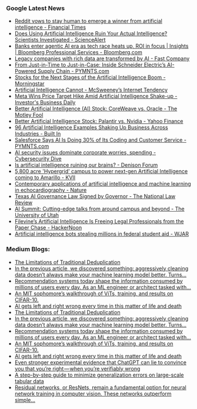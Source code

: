 ### Google Latest News
<!-- GOOGLE-NEWS-CONTENT:START -->

- [Reddit vows to stay human to emerge a winner from artificial intelligence - Financial Times](https://news.google.com/rss/articles/CBMicEFVX3lxTE1pQWJtVUxxUktMa1hCT2xsOXhueUlzVmppcVh6SktPUjBLWTB1VUV0R19OLW00VC13THJPbjUtM3BWTVlTR3JWUVl3VlpZelZUZlgxaTdMV2RFMUZTTm14LWw5MkJCcFRlcWVEbDVfWmI?oc=5)
- [Does Using Artificial Intelligence Ruin Your Actual Intelligence? Scientists Investigated - ScienceAlert](https://news.google.com/rss/articles/CBMiuAFBVV95cUxORDE0OFBuYm9pM0c1TDJsa1pBN2kydXNmZTc2bExjSDBqTGhmd2owWk1weWtsRS1WUGlWZVlEQmVMcHI0Y2pFbHVhYW1kQUhLUHZIR3h3aUtuTHdpVzZIMXhkWkh4UzhFWHk4cThKRDV4S3Z2algwZ3pzd1JMTVdKZ2p4RUtUc0NGNEExNkJyUm1UeC1MUzJmVVM5MDZOak5BYjR3OHVIS01yRVNPaU9jbFF1QkJBYlBy?oc=5)
- [Banks enter agentic AI era as tech race heats up, ROI in focus | Insights | Bloomberg Professional Services - Bloomberg.com](https://news.google.com/rss/articles/CBMizwFBVV95cUxPZ2pkOUpCZnZ2RmMweC1pQVNwLXNFbzk2S1dabXN1a0lCNEdxWS1ES3I3a0pDOW84UHZselV1NnBEREROTjBDREhWMVludXVaRVdTM05MUXhOR2lhU1NOdTc3ei1hMnlPcjFsU1ZZeDBYQkQtbjZMR0ZQeXBONTQ4MHJscGVycUlCbkZOUzQ3Mk1valVrRGE5ZXExdjY2dllfSVFhTnZjeDN5Q014c3pDWFFvZUFEODZFUkk2NkNFcFVmdnk5R3RQRlc2MHdCZlE?oc=5)
- [Legacy companies with rich data are transformed by AI - Fast Company](https://news.google.com/rss/articles/CBMilAFBVV95cUxQbWtvSlA2anZnZkN1UVJEdHp3aGtMcThXRGEwRGZoTnRIN1RZeFdoQjZXQnRCLThVclZQV1N3Uk9EYVNPcEFfWWFwYnRzNTNRVkZ0Wld1cURtVzZzLVFHTGtwbHBRSzRLNEM4UzdtTjBsclNBNXQwb0NockZWaG9GZjUtdHR2MGhCaXdvcXpnY2lqVGZT?oc=5)
- [From Just-in-Time to Just-in-Case: Inside Schneider Electric’s AI-Powered Supply Chain - PYMNTS.com](https://news.google.com/rss/articles/CBMi1gFBVV95cUxQX05UOC1BZWFqOWdnNlRNNDFpVUFYbzV0U2pPd2hJd0RRaXpsZjV6dVJKWjVzRUpkSVVPaTJlaHRUMVRoZHdUUXNMWEl6SWJKY18xQlhEZFdmSTVPMC1mWmk5V0E4SHUzLXJtOGxVc09YbzF2R0NmMldCWmRfd2FIWGxxVmNmZEIzVnBnbTdtNlFPTzMyeWdhaXN5dV9HSHh6bS1UbmJNM3J0akluTFg2OHJ4TjFhT3J6TENTYThGTEllUEpraHV5UnRqSDY2QmpsZnN0YkdB?oc=5)
- [Stocks for the Next Stages of the Artificial Intelligence Boom - Morningstar](https://news.google.com/rss/articles/CBMiigFBVV95cUxQOFZLS0VQMXVBQk52bktxSU1LbzBWLVRwc0FlNkNfcWRPT0w5TE1tcTFPaTBsVUUwRmR1WUItQ3F5dWdHbzRxZnd0M0tUYlozcGNuSXhPOFBfeVAzMzJQbHJVbVlCMzRxQmFxZWRxOVhFOGlocHlCalpnSVFBUWFId0NQVXp3eG1LSXc?oc=5)
- [Artificial Intelligence Cannot - McSweeney’s Internet Tendency](https://news.google.com/rss/articles/CBMidEFVX3lxTE8tbjl2c3J4aUtCdk5ZV3BwdTRGVmR0bVZ5bHRULTlTVS1pMkc4eUhiQ1JUa1o3WmotQkpQdHdlcmlJYkdvM1pOVWhJdEVjM3FqLTBENkxpTTFnVHZCMGxQTy1ILUtxUkRHSTJjRktzMjdnOWh0?oc=5)
- [Meta Wins Price Target Hike Amid Artificial Intelligence Shake-up - Investor's Business Daily](https://news.google.com/rss/articles/CBMilwFBVV95cUxOR3Bpc29vOTdGWTI4QXAwLU9GMDN0MzQ1bHdjekltQ00tUkxtYXdTNFE4MHFRMC1kMmFIRE0tN3dTQzNVd08wSzM2eTZSYjNFWVdrRmdqaDVuLWI2dVkzTTdockRPaWlkckVud081Q3dMUFRNdktENC1HNFRMZmp5eVhEeEJkVHV4NjZUZ2ZUY2ZzdVZ2RXVV?oc=5)
- [Better Artificial Intelligence (AI) Stock: CoreWeave vs. Oracle - The Motley Fool](https://news.google.com/rss/articles/CBMilwFBVV95cUxNM1Z4VkZTU29zczE4cUZ2ZGVJX1VDYmhMa3RKcWg3S3h4ME5ZRllmV2xJZnVlMXVkZEI3azlJeThOdkZjX3FycXYyU3FvdktIRTRNdE9ld0c0WUg2RUhoQmhTUDJPcGpTbzg0UzQyaUs5UzRBb0taQk55WU9lUFZvbXR1NFZab3B6TjVid1ZnVHE3WVdoRXJJ?oc=5)
- [Better Artificial Intelligence Stock: Palantir vs. Nvidia - Yahoo Finance](https://news.google.com/rss/articles/CBMilgFBVV95cUxQVS1HT1Z3dkxGc1RwdDh6RWFGTU5na1g2Z0dpbm80dV9NTF9hRl9peHg3TWZoRHRSX0ZOUzNPWThiOWpWSUtEalNWUE5FSmxnMUxGdUtIamFrSnRvZXV6Z0xmTFZTa1pwVTFlb21Gd0NScWhVMTdYLVl5dGx3TVNwakVETWpDdWRWUU9yQ0dRVzZqc0Zza2c?oc=5)
- [96 Artificial Intelligence Examples Shaking Up Business Across Industries - Built In](https://news.google.com/rss/articles/CBMidkFVX3lxTE96MFFCVHBtUTB4VFh1bnpTMDhFNUREb3VrU0xHTnFxY005b3pvbUlGNFUtRmQ5T2c0X29VbmYyTTlDVWExSzltaWNRV2ZZQTVUTmtqdm00OG1pR2VUOUx4R3RmY1ZrZWs5eWlIc0NNZEFEMkNkNmc?oc=5)
- [Salesforce Says AI Is Doing 30% of Its Coding and Customer Service - PYMNTS.com](https://news.google.com/rss/articles/CBMiuwFBVV95cUxOMHpXWkNraDVsY1BQS0RlNTlDeGp0Ul90MHVDT04zYlUyNS1yTFZ5MDZjRkFKWFh6Wjl3aWhIZGxyX00xNEFCdlJpenZoNGFodmt5eFNRWE1fbVhtRTFrMjQ1TmxYLW42U0pkS29feVptNklGMFRUckNUTXZsRHNKc1NIU0pYYXJudm9WeXZjcDV5aVVsaUUyYjlfc0dXczZmNFFxUHo5T0Z5Z05NY21YcFhYdnFZdUpiaVNv?oc=5)
- [AI security issues dominate corporate worries, spending - Cybersecurity Dive](https://news.google.com/rss/articles/CBMinAFBVV95cUxNekFpMmlrdW5veGNjdlRNeEFIcmNHSTRHeVJlemVKaXZ3Y2Fac1V2X1E4bENuMG1uSmhXbXViTk5jdnNCeXdrOWNEVHR2aDdkb2JiNm5nbUFXY0dwNkVLMjBkZ2h4Nl84bF8xVHpJN2pJaHdPeWJMazAxdWtqZ21jbm9jVkhXSTFCaHV4c0pkS05ZNWNETTB5VUctQzQ?oc=5)
- [Is artificial intelligence ruining our brains? - Denison Forum](https://news.google.com/rss/articles/CBMirgFBVV95cUxOWjBqdnpsY090dDhiWko4MXZrOFp2TnI0UU1OQlRaOGlnc0hxbzJuQkctR3ZIN2ZhbVZSRmQ4OEhUVC1CYnJRYVJXRzhPdnFGY2xTX0lra3g1eWlXUmR0YWNoVHlZZlprcFFKZkQ1MEVOMzZ1eXk0Q3V4bV9jdk9VQTNNT1JOR1JLM3d0OFd0RE1zeXJzTmN5LXBnaGhrZk5FSWFiTEt6M1E5bF9xMmc?oc=5)
- [5,800 acre 'Hypergrid' campus to power next-gen Artificial Intelligence coming to Amarillo - KVII](https://news.google.com/rss/articles/CBMixgJBVV95cUxPbzMzSUJCb3pLaDdoZExqd1hab1RzWVdyeDRObWpKQ2RybG44U3pSU1IxdlhEX1pyd1BzSEJuUFRiZ0Y4dE43LUtMOW5SZHV6aVhRNndZY0dEamxucmkyNUZ3Y1RnQ1kzVDRPQlB4RmlBWWYzY2dOWGplMHg3dWg5QXpuQkVRaXNDVnI2RTF4dmUzQ1dXdzcwTW91OWp4bHcxckVuNG1kRm9sRnBER2RZZE5ELURUOUpKN1hVVjFaUnBjb0d5cVFEcUxZR19oQU1YdUlZbEtaSVB4VEZNejgtem1jOGZxc3hBajlLRUNER3puVmI3RXNWeWItbVNvU3NsTnRGQXJndm5CblRyaVJOMTQ4QnEyS01CQWhHdWJTSXpYRnRVYWdURkZMYXJyTkNvYnBWVDNMdU9PMVNIMFdIRWItYVhsZw?oc=5)
- [Contemporary applications of artificial intelligence and machine learning in echocardiography - Nature](https://news.google.com/rss/articles/CBMiX0FVX3lxTFA1RWd6TkxaU2g3UnpuYmk3bGQ5b3NTZGZjSTN2ZmExNEhMS0xSeXdvWUcweGUwSUdodEcteExmQmNiYm5NV1NPdkdrSUZUM2Z3NjRIT2h5UF9ZUUNXYVlj?oc=5)
- [Texas AI Governance Law Signed by Governor - The National Law Review](https://news.google.com/rss/articles/CBMifEFVX3lxTE94M0NUSmlSSlNZQXZ0OUZfS3V4NGhMeENQN29JUm5lU0FvakVBMjI5WXQ5Z1pQWjRsam9sRWdTZFRKLXptWGg5Tnk5dTBvZjAyVTZLOW1XX2VhZkJRVWVDR3lwUWZybnp5SnBMZ2hVYmtjMXpXZ3IzY0NPZVjSAYIBQVVfeXFMTnppSnE2VkFwMWJrMHJhbjlYWG55YU1fZ0JJR19WZzI3T2ZwbG5PUU14TVhCNTdsTjBTUmYyYkplajVpQ3pPVVBERHNkUWhLUlAyd3dHNURQSHdsMUc0Y3JjdE5KZEd5MVpOcFhNd09hTkE0c2lnRy0zLVBYcGI0d0xzQQ?oc=5)
- [AI Summit: Cutting-edge talks from around campus and beyond - The University of Utah](https://news.google.com/rss/articles/CBMilAFBVV95cUxOUURMb2FFR1dPREVBZnBoaGxpY01WVEJSUC0zUUJCWDFiRnJkcG93ZkUzbEFXY3BwWlVxZFZyWnJhRGJSdG5HNFZGcUJmTndGTzVJdlZPYTVaUlpWYWw4M1pRelUyemZoRml1NE5QTG5tOWZlOUw4Nk9PNlVaQ1ludEJKZGhuODFGdkdsZVQ2V01Xa1pS?oc=5)
- [Filevine’s Artificial Intelligence Is Freeing Legal Professionals from the Paper Chase - HackerNoon](https://news.google.com/rss/articles/CBMiuwFBVV95cUxPTEVBMWk2NTVaSnJoNkk3d1RUOURLLTJVUnJiZ0FKTFdUU2xkbjg4bVM4RjNMNnJmRGc5eGZOYi1XX1dLa1pUZEVYTXFwbzZDaEVvQ1BOVEl0YTBTMWQtdmI4MlI0WUMxbE9iT29BMlZqeFl5ZEQzWm5wajBBMUcwX2p2enRMc0o0MURyQU9lQkFDU2pRelh2b1N0c3kydjdaLVdwNFVoTXUwZGZQS0x0MVFXZjN0UGhDbnNV?oc=5)
- [Artificial intelligence bots stealing millions in federal student aid - WJAR](https://news.google.com/rss/articles/CBMimgFBVV95cUxOSzd2d3QyQTkxVzZEVGdNZm0xS0Itbmw1cTNDYjRyTkJndDhQRzJnWUhKZ2ZkVFc1dXpUOGt2SUhXYjktYUJGLUxDb3VnUWxXc2xQVUllMFZWMkVwbUxlSkE1Wms4TE5FeUdsMmowR1NaclVPbWtDVnVKN1lMYjFXeWczUkpVTHJxSC1hOWgxX0N1ZU9QNWhibExR?oc=5)<!-- GOOGLE-NEWS-CONTENT:END -->

### Medium Blogs:
<!-- MEDIUM-CONTENT:START -->

- [The Limitations of Traditional Deduplication](https://medium.com/@banavalikar/beyond-md5-implementing-transformer-based-fuzzy-deduplication-for-unstructured-datasets-at-scale-6ebff328da98?source=topic_portal---recommended_stories---machine_learning---0-107--------------------174978cc_a4bd_4d25_9cee_90be2278a237--------------)
- [In the previous article, we discovered something: aggressively cleaning data doesn’t always make your machine learning model better. Turns…](https://medium.com/@fcel2510/lessons-from-the-titanic-kaggle-dataset-part-2-which-features-matter-most-in-predicting-survival-a4008154e290?source=topic_portal---recommended_stories---machine_learning---1-107--------------------174978cc_a4bd_4d25_9cee_90be2278a237--------------)
- [Recommendation systems today shape the information consumed by millions of users every day. As an ML engineer or architect tasked with…](https://medium.com/gitconnected/recommendation-systems-an-architects-playbook-part-1-821809dfe8f9?source=topic_portal---recommended_stories---machine_learning---2-107--------------------174978cc_a4bd_4d25_9cee_90be2278a237--------------)
- [An MIT sophomore’s walkthrough of ViTs, training, and results on CIFAR-10.](https://medium.com/towards-artificial-intelligence/from-pixels-to-predictions-building-a-transformer-for-images-fea5a4f64816?source=topic_portal---recommended_stories---machine_learning---3-107--------------------174978cc_a4bd_4d25_9cee_90be2278a237--------------)
- [AI gets left and right wrong every time in this matter of life and death](https://medium.com/@JimTheAIWhisperer/ai-makes-left-right-mistake-dangerous-output-f8e886628ff7?source=topic_portal---recommended_stories---machine_learning---4-107--------------------174978cc_a4bd_4d25_9cee_90be2278a237--------------)
- [The Limitations of Traditional Deduplication](https://medium.com/@banavalikar/beyond-md5-implementing-transformer-based-fuzzy-deduplication-for-unstructured-datasets-at-scale-6ebff328da98?source=topic_portal---recommended_stories---machine_learning---0-107--------------------174978cc_a4bd_4d25_9cee_90be2278a237--------------)
- [In the previous article, we discovered something: aggressively cleaning data doesn’t always make your machine learning model better. Turns…](https://medium.com/@fcel2510/lessons-from-the-titanic-kaggle-dataset-part-2-which-features-matter-most-in-predicting-survival-a4008154e290?source=topic_portal---recommended_stories---machine_learning---1-107--------------------174978cc_a4bd_4d25_9cee_90be2278a237--------------)
- [Recommendation systems today shape the information consumed by millions of users every day. As an ML engineer or architect tasked with…](https://medium.com/gitconnected/recommendation-systems-an-architects-playbook-part-1-821809dfe8f9?source=topic_portal---recommended_stories---machine_learning---2-107--------------------174978cc_a4bd_4d25_9cee_90be2278a237--------------)
- [An MIT sophomore’s walkthrough of ViTs, training, and results on CIFAR-10.](https://medium.com/towards-artificial-intelligence/from-pixels-to-predictions-building-a-transformer-for-images-fea5a4f64816?source=topic_portal---recommended_stories---machine_learning---3-107--------------------174978cc_a4bd_4d25_9cee_90be2278a237--------------)
- [AI gets left and right wrong every time in this matter of life and death](https://medium.com/@JimTheAIWhisperer/ai-makes-left-right-mistake-dangerous-output-f8e886628ff7?source=topic_portal---recommended_stories---machine_learning---4-107--------------------174978cc_a4bd_4d25_9cee_90be2278a237--------------)
- [Even stronger experimental evidence that ChatGPT can lie to convince you that you’re right — when you’re verifiably wrong](https://medium.com/@JimTheAIWhisperer/experiment-shows-ai-will-lie-to-affirm-users-expectations-f3bc8570cdef?source=topic_portal---recommended_stories---machine_learning---5-107--------------------174978cc_a4bd_4d25_9cee_90be2278a237--------------)
- [A step-by-step guide to minimize generalization errors on large-scale tabular data](https://medium.com/ai-advances/best-practices-in-feature-engineering-for-machine-learning-aa9ff3c46982?source=topic_portal---recommended_stories---machine_learning---6-107--------------------174978cc_a4bd_4d25_9cee_90be2278a237--------------)
- [Residual networks, or ResNets, remain a fundamental option for neural network training in computer vision. These networks outperform simple…](https://medium.com/ai-mind-labs/build-a-resnet-from-scratch-with-tensorflow-2-and-keras-0be0d4c19271?source=topic_portal---recommended_stories---machine_learning---7-107--------------------174978cc_a4bd_4d25_9cee_90be2278a237--------------)<!-- MEDIUM-CONTENT:END -->
